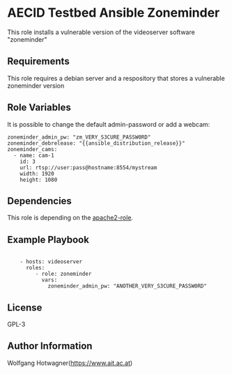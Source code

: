 AECID Testbed Ansible Zoneminder
================================

This role installs a vulnerable version of the videoserver software "zoneminder"


Requirements
------------

This role requires a debian server and a respository that stores a vulnerable zoneminder version

Role Variables
--------------

It is possible to change the default admin-password or add a webcam:

```
zoneminder_admin_pw: "zm_VERY_S3CURE_PASSW0RD"
zoneminder_debrelease: "{{ansible_distribution_release}}"
zoneminder_cams:
  - name: cam-1
    id: 3
    url: rtsp://user:pass@hostname:8554/mystream
    width: 1920
    height: 1080
```

Dependencies
------------

This role is depending on the [apache2-role](https://github.com/ait-cs-IaaS/ansible-apache2).

Example Playbook
----------------

```

    - hosts: videoserver
      roles:
         - role: zoneminder
           vars:
             zoneminder_admin_pw: "ANOTHER_VERY_S3CURE_PASSW0RD"
```

License
-------

GPL-3

Author Information
------------------

Wolfgang Hotwagner(https://www.ait.ac.at)
